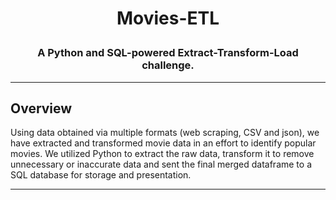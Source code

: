 # **<p align="center">Movies-ETL</p>**

### **<p align="center">A Python and SQL-powered Extract-Transform-Load challenge.</p>**

---
## Overview
Using data obtained via multiple formats (web scraping, CSV and json), we have extracted and transformed movie data in an effort to identify popular movies. We utilized Python to extract the raw data, transform it to remove unnecessary or inaccurate data and sent the final merged dataframe to a SQL database for storage and presentation.

---
